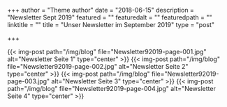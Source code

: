 +++
author = "Theme author"
date = "2018-06-15"
description = "Newsletter Sept 2019"
featured = ""
featuredalt = ""
featuredpath = ""
linktitle = ""
title = "Unser Newsletter im September 2019"
type = "post"

+++

{{< img-post path="/img/blog" file="Newsletter92019-page-001.jpg" alt="Newsletter Seite 1" type="center" >}}
{{< img-post path="/img/blog" file="Newsletter92019-page-002.jpg" alt="Newsletter Seite 2" type="center" >}}
{{< img-post path="/img/blog" file="Newsletter92019-page-003.jpg" alt="Newsletter Seite 3" type="center" >}}
{{< img-post path="/img/blog" file="Newsletter92019-page-004.jpg" alt="Newsletter Seite 4" type="center" >}}


